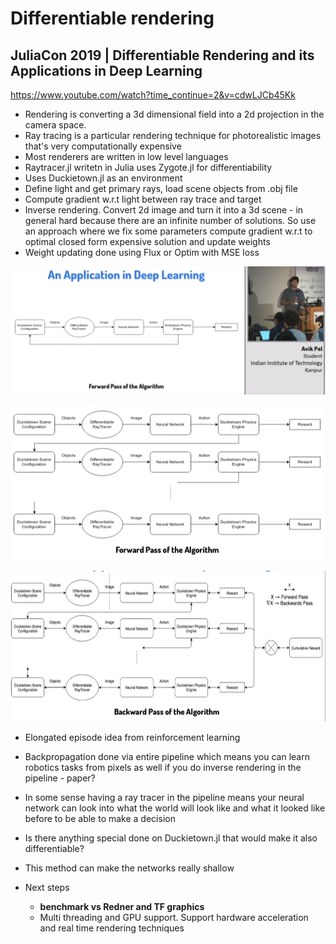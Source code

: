 # Differentiable rendering

## JuliaCon 2019 | Differentiable Rendering and its Applications in Deep Learning


https://www.youtube.com/watch?time_continue=2&v=cdwLJCb45Kk

* Rendering is converting a 3d dimensional field into a 2d projection in the camera space.
* Ray tracing is a particular rendering technique for photorealistic images that's very computationally expensive
* Most renderers are written in low level languages
* Raytracer.jl writetn in Julia uses Zygote.jl for differentiability
* Uses Duckietown.jl as an environment
* Define light and get primary rays, load scene objects from .obj file
* Compute gradient w.r.t light between ray trace and target
* Inverse rendering. Convert 2d image and turn it into a 3d scene - in general hard because there are an infinite number of solutions. So use an approach where we fix some parameters compute gradient w.r.t to optimal closed form expensive solution and update weights 
* Weight updating done using Flux or Optim with MSE loss


![rendering](rendering.png)

![rendering2](rendering2.png)

![rendering3](rendering3.png)

* Elongated episode idea from reinforcement learning

* Backpropagation done via entire pipeline which means you can learn robotics tasks from pixels as well if you do inverse rendering in the pipeline - paper?
* In some sense having a ray tracer in the pipeline means your neural network can look into what the world will look like and what it looked like before to be able to make a decision 
* Is there anything special done on Duckietown.jl that would make it also differentiable?
* This method can make the networks really shallow
* Next steps
    * **benchmark vs Redner and TF graphics**
    * Multi threading and GPU support. Support hardware acceleration and real time rendering techniques
